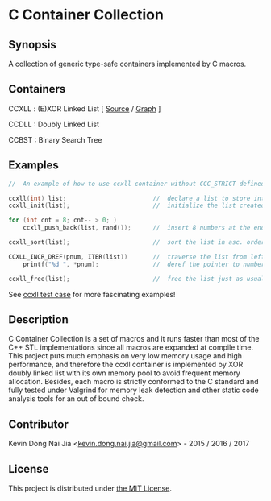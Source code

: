 # C Container Collection

## Synopsis

A collection of generic type-safe containers implemented by C macros.

## Containers

CCXLL : (E)XOR Linked List \[ [Source](https://github.com/kevin-dong-nai-jia/C-Container-Collection/blob/master/src/ccxll.h) / [Graph](https://github.com/kevin-dong-nai-jia/C-Container-Collection/blob/master/tool/call-graph.pdf) \]

CCDLL : Doubly Linked List

CCBST : Binary Search Tree

## Examples

```c
//  An example of how to use ccxll container without CCC_STRICT defined

ccxll(int) list;                        //  declare a list to store int
ccxll_init(list);                       //  initialize the list created

for (int cnt = 8; cnt-- > 0; )
    ccxll_push_back(list, rand());      //  insert 8 numbers at the end

ccxll_sort(list);                       //  sort the list in asc. order

CCXLL_INCR_DREF(pnum, ITER(list))       //  traverse the list from left
    printf("%d ", *pnum);               //  deref the pointer to number

ccxll_free(list);                       //  free the list just as usual
```

See [ccxll test case](https://github.com/kevin-dong-nai-jia/C-Container-Collection/blob/master/test/ccxll-test.c) for more fascinating examples!

## Description

C Container Collection is a set of macros and it runs faster than most of the C++ STL implementations since all macros are expanded at compile time. This project puts much emphasis on very low memory usage and high performance, and therefore the ccxll container is implemented by XOR doubly linked list with its own memory pool to avoid frequent memory allocation. Besides, each macro is strictly conformed to the C standard and fully tested under Valgrind for memory leak detection and other static code analysis tools for an out of bound check.


## Contributor

Kevin Dong Nai Jia <<kevin.dong.nai.jia@gmail.com>> - 2015 / 2016 / 2017

## License

This project is distributed under [the MIT License](https://github.com/kevin-dong-nai-jia/C-Container-Collection/blob/master/LICENSE).
